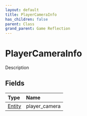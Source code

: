 ```yaml
---
layout: default
title: PlayerCameraInfo
has_children: false
parent: Class
grand_parent: Game Reflection
---
```

# PlayerCameraInfo
Description 

## Fields

| Type | Name |
|:----------|:--------------|
| [Entity](/riftbreaker-wiki/docs/game-reflection/classes/entity/) | player_camera |

